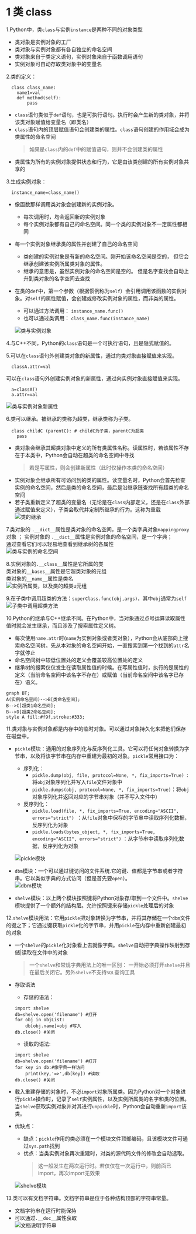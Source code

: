 <!--
    作者：华校专
    email: huaxz1986@163.com
**  本文档可用于个人学习目的，不得用于商业目的  **
-->
# 1 类 class
1.Python中，类`class`与实例`instance`是两种不同的对象类型

* 类对象是实例对象的工厂
* 类对象与实例对象都有各自独立的命名空间
* 类对象来自于类定义语句，实例对象来自于函数调用语句
* 实例对象可自动存取类对象中的变量名

2.类的定义：

```
  class class_name:
	name1=val
	def method(self):
		pass
```

* `class`语句类似于`def`语句，也是可执行语句。执行时会产生新的类对象，并将该类对象赋值给变量名（即类名）
* `class`语句内的顶层赋值语句会创建类的属性。`class`语句创建的作用域会成为类属性的命名空间
	> 如果是`class`内的`def`中的赋值语句，则并不会创建类的属性
* 类属性为所有的实例对象提供状态和行为，它是由该类创建的所有实例对象共享的

3.生成实例对象：

```
  instance_name=class_name()
```

* 像函数那样调用类对象会创建新的实例对象。
	* 每次调用时，均会返回新的实例对象
	* 每个实例对象都有自己的命名空间。同一个类的实例对象不一定属性都相同
* 每一个实例对象继承类的属性并创建了自己的命名空间
	* 类创建的实例对象是有新的命名空间。刚开始该命名空间是空的，
	  但它会继承创建该实例所属类对象的属性。
	* 继承的意思是，虽然实例对象的命名空间是空的。
	  但是名字查找会自动上升到类对象的名字空间去查找
* 在类的`def`中，第一个参数（根据惯例称为`self`）会引用调用该函数的实例对象。对`self`的属性赋值，会创建或修改实例对象的属性，而非类的属性。
	* 可以通过方法调用： `instance_name.func()`
	* 也可以通过类调用： `class_name.func(instance_name)`

  ![类与实例对象](../imgs/python_24_1.JPG)

4.与C++不同，Python的`class`语句是一个可执行语句，且是隐式赋值的。

5.可以在`class`语句外创建类对象的新属性，通过向类对象直接赋值来实现。

```
  classA.attr=val
```

可以在`class`语句外创建实例对象的新属性，通过向实例对象直接赋值来实现。

```
  a=classA()
  a.attr=val
```

  ![类与实例对象新属性](../imgs/python_24_2.JPG)

6.类可以继承。被继承的类称为超类，继承类称为子类。

```
  class childC (parentC): # childC为子类，parentC为超类
	pass
```

* 类对象会继承其超类对象中定义的所有类属性名称。读属性时，若该属性不存在于本类中，Python会自动在超类的命名空间中寻找
	>若是写属性，则会创建新属性（此时仅操作本类的命名空间）
* 实例对象会继承所有可访问到的类的属性。读变量名时，Python会首先检查实例的命名空间，然后是类的命名空间，最后是沿继承链查找所有超类的命名空间
* 若子类重新定义了超类的变量名（无论是在`class`内部定义，还是在`class`外部通过赋值来定义），子类会取代并定制所继承的行为。这称为重载   
  ![类的继承](../imgs/python_24_3.JPG)

7.类对象的 `.__dict__`属性是类对象的命名空间，是一个类字典对象`mappingproxy`对象 ； 
实例对象的 `.__dict__`属性是实例对象的命名空间，是一个字典；  
通过查看它们可以轻易地查看到继承树的各属性  
  ![类与实例的命名空间](../imgs/python_24_4.JPG)

8.实例对象的`.__class__`属性是它所属的类  
类对象的`__bases__`属性是它超类对象的元组  
类对象的`__name__`属性是类名  
  ![实例所属类，以及类的超类u元组](../imgs/python_24_5.JPG)

9.在子类中调用超类的方法：`superClass.func(obj,args)`，其中`obj`通常为`self`  
  ![子类中调用超类方法](../imgs/python_24_6.JPG)

10.Python的继承与C++继承不同。在Python中，当对象通过点号运算读取属性值时就会发生继承，而且涉及了搜索属性定义树。

* 每次使用`name.attr`时(`name`为实例对象或者类对象），Python会从底部向上搜索命名空间树。先从本对象的命名空间开始，一直搜索到第一个找到的`attr`名字就停止
* 命名空间树中较低位置处的定义会覆盖较高位置处的定义
* 继承树的搜索仅仅发生在读取属性值的时候。在写属性值时，执行的是属性的定义（当前命名空间中该名字不存在）或赋值（当前命名空间中该名字已存在）语义。

~~~mermaid
graph BT;
A(实例命名空间)-->B[类命名空间];
B-->C[超类1命名空间];
B-->D[超类2命名空间];
style A fill:#f9f,stroke:#333;
~~~

11.类对象与实例对象都是内存中的临时对象。可以通过对象持久化来把他们保存在磁盘中。

* `pickle`模块：通用的对象序列化与反序列化工具。它可以将任何对象转换为字节串，以及将该字节串在内存中重建为最初的对象。`pickle`常用接口为：
	* 序列化：
		*  `pickle.dump(obj, file, protocol=None, *, fix_imports=True) `: 将`obj`对象序列化并写入`file`文件对象中
		*  `pickle.dumps(obj, protocol=None, *, fix_imports=True)`：将`obj`对象序列化并返回对应的字节串对象（并不写入文件中） 
	* 反序列化：
		* `pickle.load(file, *, fix_imports=True, encoding="ASCII", errors="strict") `：从`file`对象中保存的字节串中读取序列化数据，反序列化为对象
		* `pickle.loads(bytes_object, *, fix_imports=True, encoding="ASCII", errors="strict")` ：从字节串中读取序列化数据，反序列化为对象

   ![pickle模块](../imgs/python_24_7.JPG)

* `dbm`模块：一个可以通过键访问的文件系统.它的键、值都是字节串或者字符串。它以类似字典的方式访问（但是首先要`open`）。  
   ![dbm模块](../imgs/python_24_8.JPG)

* `shelve`模块：以上两个模块按照键将Python对象存/取到一个文件中。`shelve`模块提供了一个额外的结构层。允许按照键来存储`pickle`处理后的对象

12.`shelve`模块用法：它用`pickle`把对象转换为字节串，并将其存储在一个`dbm`文件的键之下；它通过键获取`pickle`化的字节串，并用`pickle`在内存中重新创建最初的对象

* 一个`shelve`的`pickle`化对象看上去就像字典。`shelve`自动把字典操作映射到存储|读取在文件中的对象
	> 一个`shelve`和常规字典用法上的唯一区别：
	>一开始必须打开`shelve`并且在最后关闭它。另外`shelve`不支持`SQL`查询工具
* 存取语法
	* 存储的语法：

  	```
  	import shelve
 	db=shelve.open('filename') #打开
 	for obj in objList:
		db[obj.name]=obj #写入
  	db.close() #关闭
  	```
	* 读取的语法:

  	```
  	import shelve
  	db=shelve.open('filename') #打开
  	for key in db:#像字典一样访问
		print(key,'=>',db[key]) #读取
  	db.close() #关闭
  	```
* 载入重建存储的对象时，不必`import`对象所属类。因为Python对一个对象进行`pickle`操作时，记录了`self`实例属性，以及实例所属类的名字和类的位置。当`shelve`获取实例对象并对其进行`unpickle`时，Python会自动重新`import`该类。
* 优缺点：
	* 缺点：`pickle`作用的类必须在一个模块文件顶部编码，且该模块文件可通过`sys.path`找到
	* 优点：当类实例对象再次重建时，对类的源代码文件的修改会自动选取。
		>这一般发生在两次运行时。若仅仅在一次运行中，则前面已import，再次import无效果

  ![shelve模块](../imgs/python_24_9.JPG)

13.类可以有文档字符串。文档字符串是位于各种结构顶部的字符串常量。

* 文档字符串在运行时能保持
* 可以通过`.__doc__`属性获取  
   ![文档说明字符串](../imgs/python_24_10.JPG)



